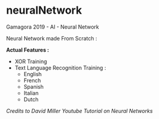 # neuralNetwork
Gamagora 2019 - AI - Neural Network


Neural Network made From Scratch :

**Actual Features :**
- XOR Training
- Text Language Recognition Training :
  - English
  - French
  - Spanish
  - Italian
  - Dutch



*Credits to David Miller Youtube Tutorial on Neural Networks*

